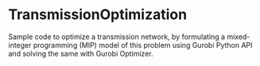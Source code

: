 # TransmissionOptimization
Sample code to optimize a transmission network, by formulating a mixed-integer programming (MIP) model of this problem using Gurobi Python API and solving the same with Gurobi Optimizer. 
